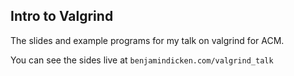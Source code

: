## Intro to Valgrind

The slides and example programs for my talk on valgrind for ACM.

You can see the sides live at `benjamindicken.com/valgrind_talk`
